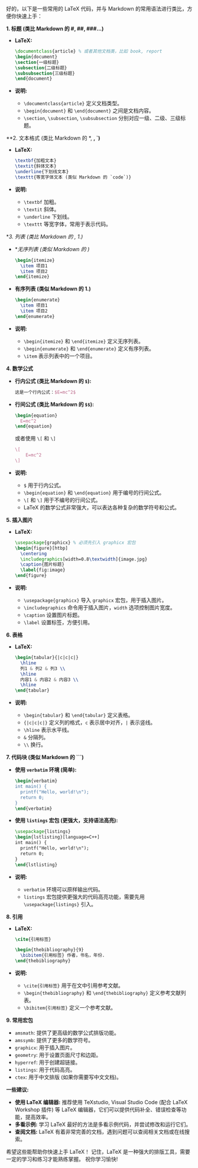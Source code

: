 好的，以下是一些常用的 LaTeX 代码，并与 Markdown 的常用语法进行类比，方便你快速上手：

**1. 标题 (类比 Markdown 的 #, ##, ###...)**

*   **LaTeX:**

    ```latex
    \documentclass{article} % 或者其他文档类，比如 book, report
    \begin{document}
    \section{一级标题}
    \subsection{二级标题}
    \subsubsection{三级标题}
    \end{document}
    ```

*   **说明:**
    *   `\documentclass{article}` 定义文档类型。
    *   `\begin{document}` 和 `\end{document}` 之间是文档内容。
    *   `\section`, `\subsection`, `\subsubsection` 分别对应一级、二级、三级标题。

**2. 文本格式 (类比 Markdown 的 *, **, `)**

*   **LaTeX:**

    ```latex
    \textbf{加粗文本}
    \textit{斜体文本}
    \underline{下划线文本}
    \texttt{等宽字体文本 (类似 Markdown 的 `code`)}
    ```

*   **说明:**
    *   `\textbf` 加粗。
    *   `\textit` 斜体。
    *   `\underline` 下划线。
    *   `\texttt` 等宽字体，常用于表示代码。

**3. 列表 (类比 Markdown 的 *, 1.)**

*   **无序列表 (类似 Markdown 的 *)**

    ```latex
    \begin{itemize}
      \item 项目1
      \item 项目2
    \end{itemize}
    ```

*   **有序列表 (类似 Markdown 的 1.)**

    ```latex
    \begin{enumerate}
      \item 项目1
      \item 项目2
    \end{enumerate}
    ```

*   **说明:**
    *   `\begin{itemize}` 和 `\end{itemize}` 定义无序列表。
    *   `\begin{enumerate}` 和 `\end{enumerate}` 定义有序列表。
    *   `\item` 表示列表中的一个项目。

**4. 数学公式**

*   **行内公式 (类比 Markdown 的 `$`):**

    ```latex
    这是一个行内公式：$E=mc^2$
    ```

*   **行间公式 (类比 Markdown 的 `$$`):**

    ```latex
    \begin{equation}
      E=mc^2
    \end{equation}
    ```

    或者使用 `\[` 和 `\]`

    ```latex
    \[
        E=mc^2
    \]
    ```

*   **说明:**
    *   `$` 用于行内公式。
    *   `\begin{equation}` 和 `\end{equation}` 用于编号的行间公式。
    *   `\[` 和 `\]` 用于不编号的行间公式。
    *   LaTeX 的数学公式非常强大，可以表达各种复杂的数学符号和公式。

**5. 插入图片**

*   **LaTeX:**

    ```latex
    \usepackage{graphicx} % 必须先引入 graphicx 宏包
    \begin{figure}[htbp]
      \centering
      \includegraphics[width=0.8\textwidth]{image.jpg}
      \caption{图片标题}
      \label{fig:image}
    \end{figure}
    ```

*   **说明:**
    *   `\usepackage{graphicx}` 导入 `graphicx` 宏包，用于插入图片。
    *   `\includegraphics` 命令用于插入图片，`width` 选项控制图片宽度。
    *   `\caption` 设置图片标题。
    *   `\label` 设置标签，方便引用。

**6. 表格**

*   **LaTeX:**

    ```latex
    \begin{tabular}{|c|c|c|}
      \hline
      列1 & 列2 & 列3 \\
      \hline
      内容1 & 内容2 & 内容3 \\
      \hline
    \end{tabular}
    ```

*   **说明:**
    *   `\begin{tabular}` 和 `\end{tabular}` 定义表格。
    *   `{|c|c|c|}` 定义列的格式，`c` 表示居中对齐，`|` 表示竖线。
    *   `\hline` 表示水平线。
    *   `&` 分隔列。
    *   `\\` 换行。

**7. 代码块 (类似 Markdown 的 ```)**

*   **使用 `verbatim` 环境 (简单):**

    ```latex
    \begin{verbatim}
    int main() {
      printf("Hello, world!\n");
      return 0;
    }
    \end{verbatim}
    ```

*   **使用 `listings` 宏包 (更强大，支持语法高亮):**

    ```latex
    \usepackage{listings}
    \begin{lstlisting}[language=C++]
    int main() {
      printf("Hello, world!\n");
      return 0;
    }
    \end{lstlisting}
    ```

*   **说明:**
    *   `verbatim` 环境可以原样输出代码。
    *   `listings` 宏包提供更强大的代码高亮功能，需要先用 `\usepackage{listings}` 引入。

**8. 引用**

*   **LaTeX:**

    ```latex
    \cite{引用标签}

    \begin{thebibliography}{9}
      \bibitem{引用标签} 作者，书名，年份.
    \end{thebibliography}
    ```

*   **说明:**
    *   `\cite{引用标签}` 用于在文中引用参考文献。
    *   `\begin{thebibliography}` 和 `\end{thebibliography}` 定义参考文献列表。
    *   `\bibitem{引用标签}` 定义一个参考文献。

**9. 常用宏包**

*   `amsmath`: 提供了更高级的数学公式排版功能。
*   `amssymb`: 提供了更多的数学符号。
*   `graphicx`: 用于插入图片。
*   `geometry`: 用于设置页面尺寸和边距。
*   `hyperref`: 用于创建超链接。
*   `listings`: 用于代码高亮。
*   `ctex`: 用于中文排版 (如果你需要写中文文档)。

**一些建议:**

*   **使用 LaTeX 编辑器:**  推荐使用 TeXstudio, Visual Studio Code (配合 LaTeX Workshop 插件) 等 LaTeX 编辑器，它们可以提供代码补全、错误检查等功能，提高效率。
*   **多看示例:**  学习 LaTeX 最好的方法是多看示例代码，并尝试修改和运行它们。
*   **查阅文档:**  LaTeX 有着非常完善的文档，遇到问题可以查阅相关文档或在线搜索。

希望这些能帮助你快速上手 LaTeX！ 记住，LaTeX 是一种强大的排版工具，需要一定的学习和练习才能熟练掌握。 祝你学习愉快!

